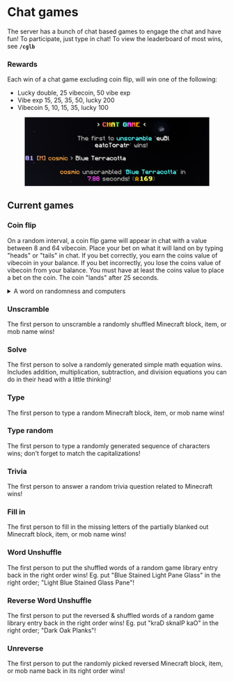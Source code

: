 # Chat games

The server has a bunch of chat based games to engage the chat and have fun! To participate, just type in chat! To view the leaderboard of most wins, see **`/cglb`**

### Rewards

Each win of a chat game excluding coin flip, will win one of the following:

* Lucky double, 25 vibecoin, 50 vibe exp
* Vibe exp 15, 25, 35, 50, lucky 200
* Vibecoin 5, 10, 15, 35, lucky 100

<figure><img src="../../.gitbook/assets/image (18).png" alt=""><figcaption></figcaption></figure>

## Current games

### Coin flip

On a random interval, a coin flip game will appear in chat with a value between 8 and 64 vibecoin. Place your bet on what it will land on by typing "heads" or "tails" in chat. If you bet correctly, you earn the coins value of vibecoin in your balance. If you bet incorrectly, you lose the coins value of vibecoin from your balance. You must have at least the coins value to place a bet on the coin. The coin "lands" after 25 seconds.

<details>

<summary>A word on randomness and computers</summary>

Creating true randomness with computers is a challenging task. Unlike humans, who can rely on inherent uncertainties and external factors for randomness, computers are deterministic machines that follow specific algorithms. Achieving absolute randomness is difficult because the underlying processes in a computer are ultimately predictable.

With that said, we have made code based enhancements to ensure a more random flip. We have implemented a more reliable source of randomness called `SecureRandom` instead of the default java supplied `Random`. By using `SecureRandom`, additional sources of randomness are incorporated to enhance the unpredictability of the generated outcomes, making the chances of getting "heads" or "tails" closer to an equal 50/50 distribution.

</details>

### Unscramble

The first person to unscramble a randomly shuffled Minecraft block, item, or mob name wins!

### Solve

The first person to solve a randomly generated simple math equation wins. Includes addition, multiplication, subtraction, and division equations you can do in their head with a little thinking!

### Type

The first person to type a random Minecraft block, item, or mob name wins!

### Type random

The first person to type a randomly generated sequence of characters wins; don't forget to match the capitalizations!

### Trivia

The first person to answer a random trivia question related to Minecraft wins!

### Fill in

The first person to fill in the missing letters of the partially blanked out Minecraft block, item, or mob name wins!

### Word Unshuffle

The first person to put the shuffled words of a random game library entry back in the right order wins! Eg. put "Blue Stained Light Pane Glass" in the right order; "Light Blue Stained Glass Pane"!

### Reverse Word Unshuffle

The first person to put the reversed & shuffled words of a random game library entry back in the right order wins! Eg. put "kraD sknalP kaO" in the right order; "Dark Oak Planks"!

### Unreverse

The first person to put the randomly picked reversed Minecraft block, item, or mob name back in its right order wins!
